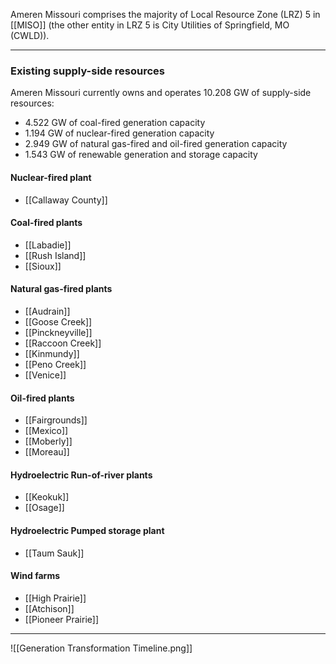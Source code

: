 Ameren Missouri comprises the majority of Local Resource Zone (LRZ) 5 in [[MISO]] (the other entity in LRZ 5 is City Utilities of Springfield, MO (CWLD)).

---
### Existing supply-side resources
Ameren Missouri currently owns and operates $10.208$ GW of supply-side resources:
- $4.522$ GW of coal-fired generation capacity
- $1.194$ GW of nuclear-fired generation capacity
- $2.949$ GW of natural gas-fired and oil-fired generation capacity
- $1.543$ GW of renewable generation and storage capacity

#### Nuclear-fired plant
- [[Callaway County]]
#### Coal-fired plants
- [[Labadie]]
- [[Rush Island]]
- [[Sioux]]
#### Natural gas-fired plants
- [[Audrain]]
- [[Goose Creek]]
- [[Pinckneyville]]
- [[Raccoon Creek]]
- [[Kinmundy]]
- [[Peno Creek]]
- [[Venice]]
#### Oil-fired plants
- [[Fairgrounds]]
- [[Mexico]]
- [[Moberly]]
- [[Moreau]]
#### Hydroelectric Run-of-river plants
- [[Keokuk]]
- [[Osage]]
#### Hydroelectric Pumped storage plant
- [[Taum Sauk]]
#### Wind farms
- [[High Prairie]]
- [[Atchison]]
- [[Pioneer Prairie]]
---
![[Generation Transformation Timeline.png]]